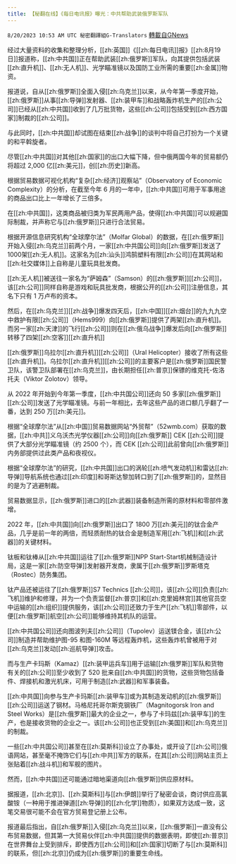 ```yaml
---
title: 【秘翻在线】《每日电讯报》曝光：中共帮助武装俄罗斯军队
---
```

`8/20/2023 10:53 AM UTC 秘密翻譯組G-Translators` [轉載自GNews](https://gnews.org/articles/1574486)

经过大量资料的收集和整理分析，[[zh:英国]]《[[zh:每日电讯]]报》[[zh:8月19日]]报道称，[[zh:中共国]]正在帮助武装[[zh:俄罗斯]]军队，向其提供包括武装[[zh:直升机]]、[[zh:无人机]]、光学瞄准镜以及国防工业所需的重要[[zh:金属]]物资。

报道说，自从[[zh:俄罗斯]]全面入侵[[zh:乌克兰]]以来，从今年第一季度开始，[[zh:俄罗斯]]从事[[zh:导弹]]发射器、[[zh:装甲车]]和战略轰炸机生产的[[zh:公司]]已经从[[zh:中共国]]收到了几万批货物，这些[[zh:公司]]包括受到[[zh:西方国家]]制裁的[[zh:公司]]。

与此同时，[[zh:中共国]]却试图在结束[[zh:战争]]的谈判中将自己打扮为一个关键的和平斡旋者。

尽管[[zh:中共国]]对其他[[zh:国家]]的出口大幅下降，但中俄两国今年的贸易额仍将超过 2,000 亿[[zh:美元]]，创[[zh:历史]]新高。

根据贸易数据可视化机构“复杂[[zh:经济]]观察站”（Observatory of Economic Complexity）的分析，在截至今年 6 月的一年中，[[zh:中共国]]可用于军事用途的商品出口比上一年增长了三倍多。

在[[zh:中共国]]，这类商品被归类为军民两用产品，使得[[zh:中共国]]可以规避国际制裁，并声称它与[[zh:俄罗斯]]只进行合法贸易。

根据开源信息研究机构“全球摩尔法”（Molfar Global）的数据，在[[zh:俄罗斯]]开始入侵[[zh:乌克兰]]前两个月，一家[[zh:中共国公司]]向[[zh:俄罗斯]]发送了1000架[[zh:无人机]]。这家名为[[zh:汕头]]鸿鹄塑料有限[[zh:公司]]在其网站和[[zh:社交媒体]]上自称是儿童玩具批发商。

[[zh:无人机]]被送往一家名为“萨姆森”（Samson）的[[zh:俄罗斯]][[zh:公司]]，该[[zh:公司]]同样自称是游戏和玩具批发商，根据公开的[[zh:公司]]注册信息，其名下只有 1 万卢布的资本。

然后，在[[zh:乌克兰]][[zh:战争]]爆发四天后，[[zh:中国]][[zh:烟台]]的九九九空中救护有限[[zh:公司]]（Hems999）向[[zh:俄罗斯]]提供了两架[[zh:直升机]]。而另一家[[zh:天津]]的飞行[[zh:公司]]则在[[zh:俄乌战争]]爆发后向[[zh:俄罗斯]]转移了四架[[zh:空客]][[zh:直升机]]

[[zh:俄罗斯]]乌拉尔[[zh:直升机]][[zh:公司]]（Ural Helicopter）接收了所有这些[[zh:直升机]]。乌拉尔[[zh:直升机]][[zh:公司]]的主要客户是[[zh:俄罗斯]]国民警卫队，该警卫队部署在[[zh:乌克兰]]，由长期担任[[zh:普京]]保镖的维克托\-佐洛托夫（Viktor Zolotov）领导。

从 2022 年开始到今年第一季度，[[zh:中共国公司]]还向 50 多家[[zh:俄罗斯]][[zh:公司]]发送了光学瞄准镜。与前一年相比，去年这些产品的进口额几乎翻了一番，达到 250 万[[zh:美元]]。

根据“全球摩尔法”从[[zh:中国]]贸易数据网站“外贸帮”（52wmb.com）获取的数据，[[zh:中共]]义乌沃杰光学仪器[[zh:公司]]向[[zh:俄罗斯]] CEK [[zh:公司]]提供了大部分光学瞄准镜（约 2500 个），而 CEK [[zh:公司]]此前曾向[[zh:俄罗斯]]内务部提供过此类产品和夜视仪。

根据“全球摩尔法”的研究，[[zh:中共国]]出口的涡轮[[zh:喷气发动机]]和雷达[[zh:导弹]]导航系统也通过[[zh:印度]]和哥斯达黎加转口到了[[zh:俄罗斯]]的，显然目的是为了逃避制裁。

贸易数据显示，[[zh:俄罗斯]]进口的[[zh:武器]]装备制造所需的原材料和零部件激增。

2022 年，[[zh:中共国]]向[[zh:俄罗斯]]出口了 1800 万[[zh:美元]]的钛合金产品，几乎是前一年的两倍，而轻质耐热的钛合金是制造军用[[zh:飞机]]和[[zh:武器]]的关键材料。

钛板和钛棒从[[zh:中共国]]运往了[[zh:俄罗斯]]NPP Start-Start机械制造设计局，这是一家[[zh:防空导弹]]发射器开发商，隶属于[[zh:俄罗斯]]罗斯塔克（Rostec）防务集团。

钛产品还被运往了[[zh:俄罗斯]]S7 Technics [[zh:公司]]，该[[zh:公司]]负责[[zh:飞机]]维护和修理，并为一个负责监督[[zh:普京]]和[[zh:克里姆林宫]]其他官员空中运输的[[zh:组织]]提供服务，该[[zh:公司]]还致力于生产[[zh:飞机]]零部件，以便[[zh:俄罗斯]]航空[[zh:公司]]能够维持其机队的运营。

[[zh:中共国公司]]还向图波列夫[[zh:公司]]（Tupolev）运送镁合金，该[[zh:公司]]制造并帮助维护图\-95 和图\-160M 等远程轰炸机，这些轰炸机曾被用于对[[zh:乌克兰]]发动[[zh:巡航导弹]]攻击。

而与生产卡玛斯（Kamaz）[[zh:装甲运兵车]]用于运输[[zh:俄罗斯]]军队和货物有关的[[zh:公司]]至少收到了 520 批来自[[zh:中共国]]的货物，这些货物包括备件、焊接机和激光机床，可用于制造[[zh:武器]]和军事装备。

[[zh:中共国]]向参与生产卡玛斯[[zh:装甲车]]或为其制造发动机的[[zh:俄罗斯]][[zh:公司]]运送了钢材。马格尼托哥尔斯克钢铁厂（Magnitogorsk Iron and Steel Works）是[[zh:俄罗斯]]最大的企业之一，参与了卡玛兹[[zh:装甲车]]的生产，也是接收货物的企业之一。该[[zh:公司]]也正受到[[zh:美国]]和[[zh:乌克兰]]的制裁。

一些[[zh:中共国公司]]甚至在[[zh:莫斯科]]设立了办事处，或开设了[[zh:公司]]俄语网站，甚至毫不掩饰它们与[[zh:中共]]军方的联系，在其[[zh:公司]]网站主页上张贴着[[zh:战斗机]]和军舰的图片。

然而，[[zh:中共国]]还可能通过暗地渠道向[[zh:俄罗斯]]供应原材料。

据报道，[[zh:北京]]、[[zh:莫斯科]]与[[zh:伊朗]]举行了秘密会谈，商讨供应高氯酸铵（一种用于推进弹道[[zh:导弹]]的[[zh:化学]]物质），如果双方达成一致，这笔交易很可能不会在官方贸易登记册上公布。

报道最后指出，自[[zh:俄罗斯]]入侵[[zh:乌克兰]]以来，[[zh:俄罗斯]]一直没有公布贸易数据，但其第一大贸易伙伴[[zh:中共国]]提供的数据表明，即使[[zh:普京]]在世界舞台上受到排斥，即使西方[[zh:公司]]和[[zh:国家]]切断了与[[zh:莫斯科]]的联系，但[[zh:北京]]仍成为[[zh:俄罗斯]]的重要生命线。
